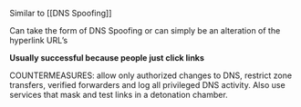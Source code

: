 Similar to [[DNS Spoofing]]

Can take the form of DNS Spoofing or can simply be an alteration of the hyperlink URL’s

**Usually successful because people just click links**

COUNTERMEASURES: allow only authorized changes to DNS, restrict zone transfers, verified forwarders and log all privileged DNS activity. Also use services that mask and test links in a detonation chamber.
